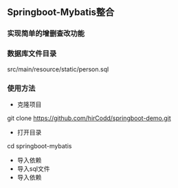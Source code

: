 ## Springboot-Mybatis整合

### 实现简单的增删查改功能

### 数据库文件目录
src/main/resource/static/person.sql

### 使用方法
* 克隆项目

git clone https://github.com/hirCodd/springboot-demo.git

* 打开目录

cd springboot-mybatis

* 导入依赖
* 导入sql文件
* 导入依赖
### 
